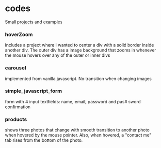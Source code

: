 # codes
Small projects and examples

### hoverZoom
includes a project where I wanted to center a div with a solid border inside another div. 
The outer div has a image background that zooms in whenever the mouse hovers over any of the outer or inner divs

### carousel
implemented from vanilla javascript. No transition when changing images

### simple_javascript_form
form with 4 input textfields: name, email, password and pas# sword confirmation

### products
shows three photos that change with smooth transition to another photo when hovered by the mouse pointer. Also, when hovered, a "contact me" tab rises from the bottom of the photo.



